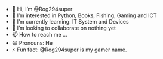- 👋 Hi, I’m @Rog294super
- 👀 I’m interested in Python, Books, Fishing, Gaming and ICT
- 🌱 I’m currently learning: IT System and Devices
- 💞️ I’m looking to collaborate on nothing yet
- 📫 How to reach me ...
- 😄 Pronouns: He
- ⚡ Fun fact: @Rog294super is my gamer name.

<!---
Rog294super/Rog294super is a ✨ special ✨ repository because its `README.md` (this file) appears on your GitHub profile.
You can click the Preview link to take a look at your changes.
--->
